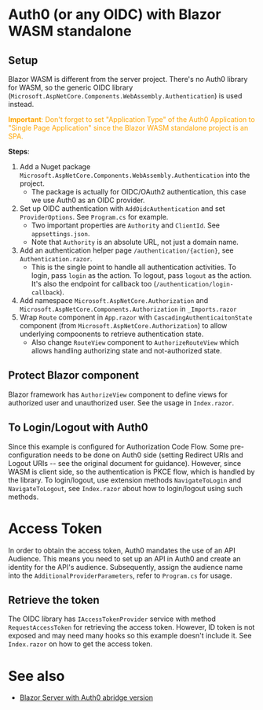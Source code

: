 # Auth0 (or any OIDC) with Blazor WASM standalone

## Setup
Blazor WASM is different from the server project. There's no Auth0 library for WASM,
so the generic OIDC library (`Microsoft.AspNetCore.Components.WebAssembly.Authentication`)
is used instead.

<div style="color: orange">
<b>Important</b>: Don't forget to set "Application Type" of the Auth0 Application to "Single Page Application"
               since the Blazor WASM standalone project is an SPA.
</div>

**Steps**:
1. Add a Nuget package `Microsoft.AspNetCore.Components.WebAssembly.Authentication` into the project.
   * The package is actually for OIDC/OAuth2 authentication, this case we use Auth0
     as an OIDC provider.
2. Set up OIDC authentication with `AddOidcAuthentication` and set `ProviderOptions`.
   See `Program.cs` for example.
   * Two important properties are `Authority` and `ClientId`. See `appsettings.json`.
   * Note that `Authority` is an absolute URL, not just a domain name.
3. Add an authentication helper page `/authentication/{action}`, see `Authentication.razor`.
   * This is the single point to handle all authentication activities. To login, pass `login`
     as the action. To logout, pass `logout` as the action. It's also the endpoint for callback too
     (`/authentication/login-callback`).
4. Add namespace `Microsoft.AspNetCore.Authorization` and `Microsoft.AspNetCore.Components.Authorization` in
   `_Imports.razor`
5. Wrap `Route` component in `App.razor` with `CascadingAuthenticaitonState` component
   (from `Microsoft.AspNetCore.Authorization`) to allow underlying compoonents to retrieve
   authentication state.
   * Also change `RouteView` component to `AuthorizeRouteView` which allows handling
     authorizing state and not-authorized state.

## Protect Blazor component 
Blazor framework has `AuthorizeView` component to define views for authorized user and 
unauthorized user. See the usage in `Index.razor`.

## To Login/Logout with Auth0
Since this example is configured for Authorization Code Flow. Some pre-configuration needs
to be done on Auth0 side (setting Redirect URIs and Logout URIs -- see the original document
for guidance). However, since WASM is client side, so the authentication is PKCE flow, which
is handled by the library. To login/logout, use extension methods `NavigateToLogin` and
`NavigateToLogout`, see `Index.razor` about how to login/logout using such methods.

# Access Token
In order to obtain the access token, Auth0 mandates the use of an API Audience. This means you need to set up
an API in Auth0 and create an identity for the API's audience. Subsequently, assign the audience name into
the `AdditionalProviderParameters`, refer to `Program.cs` for usage.

## Retrieve the token
The OIDC library has `IAccessTokenProvider` service with method `RequestAccessToken` for retrieving the access
token. However, ID token is not exposed and may need many hooks so this example doesn't include it. See `Index.razor`
on how to get the access token.

# See also
* [Blazor Server with Auth0 abridge version](https://github.com/ruxo/blazor-server-auth0)